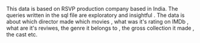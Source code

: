 This data is based on RSVP production company based in India. The queries written in the sql file are exploratory 
and insightful . The data is about which director made which movies , what was it's rating on IMDb , what are it's reviwes,
the genre it belongs to , the gross collection it made , the cast etc.
